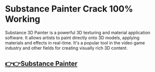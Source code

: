 # Substance Painter Crack 100% Working

Substance 3D Painter is a powerful 3D texturing and material application software. It allows artists to paint directly onto 3D models, applying materials and effects in real-time. It's a popular tool in the video game industry and other fields for creating visually rich 3D content. 


## [👉👉Substance Painter](https://cryptoupdates.info/dl/)

